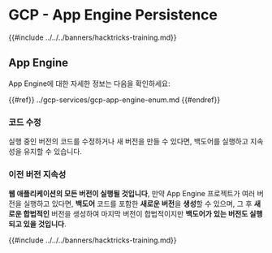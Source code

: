 # GCP - App Engine Persistence

{{#include ../../../banners/hacktricks-training.md}}

## App Engine

App Engine에 대한 자세한 정보는 다음을 확인하세요:

{{#ref}}
../gcp-services/gcp-app-engine-enum.md
{{#endref}}

### 코드 수정

실행 중인 버전의 코드를 수정하거나 새 버전을 만들 수 있다면, 백도어를 실행하고 지속성을 유지할 수 있습니다.

### 이전 버전 지속성

**웹 애플리케이션의 모든 버전이 실행될 것입니다**, 만약 App Engine 프로젝트가 여러 버전을 실행하고 있다면, **백도어** 코드를 포함한 **새로운 버전**을 **생성**할 수 있으며, 그 후 **새로운 합법적인** 버전을 생성하여 마지막 버전이 합법적이지만 **백도어가 있는 버전도 실행되고 있을 것입니다**.

{{#include ../../../banners/hacktricks-training.md}}
